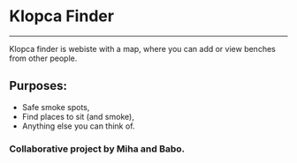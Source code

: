 # Klopca Finder
---
Klopca finder is webiste with a map, where you can add or view benches from other people.

## Purposes:
- Safe smoke spots,
- Find places to sit (and smoke),
- Anything else you can think of.

### Collaborative project by Miha and Babo.
